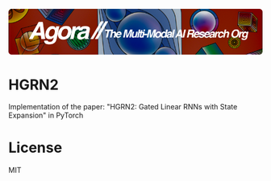 [![Multi-Modality](agorabanner.png)](https://discord.gg/qUtxnK2NMf)

# HGRN2
Implementation of the paper: "HGRN2: Gated Linear RNNs with State Expansion" in PyTorch




# License
MIT
